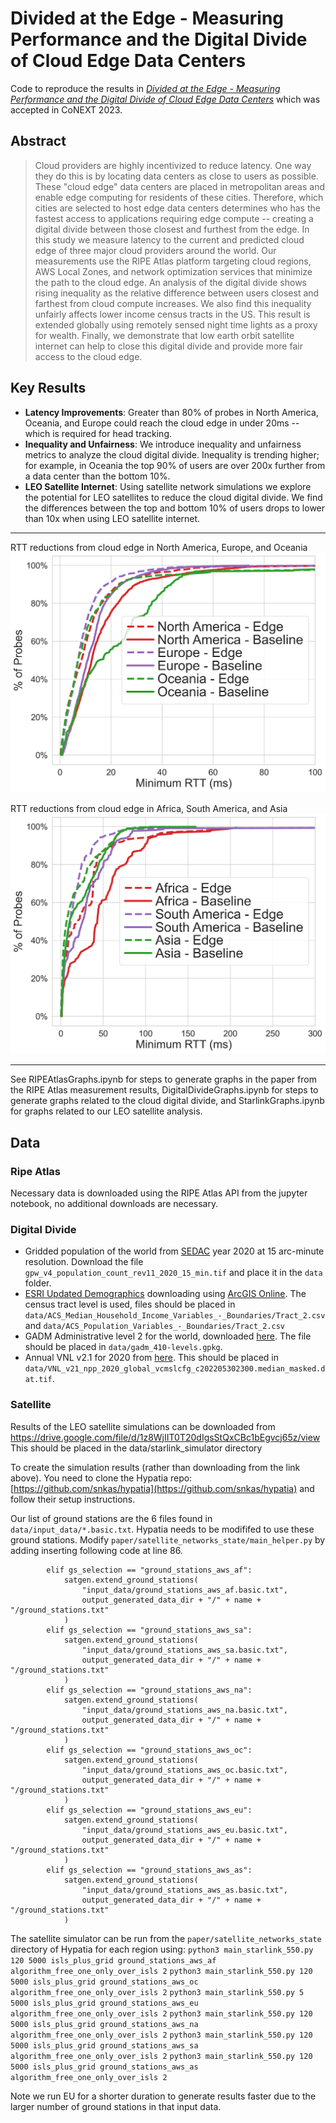 # Divided at the Edge - Measuring Performance and the Digital Divide of Cloud Edge Data Centers

Code to reproduce the results in [*Divided at the Edge - Measuring Performance and the Digital Divide of Cloud Edge Data Centers*](https://dl.acm.org/doi/10.1145/3629138) which was accepted in CoNEXT 2023.

## Abstract

> Cloud providers are highly incentivized to reduce latency. One way they do this is by locating data centers as close to users as possible. These "cloud edge" data centers are placed in metropolitan areas and enable edge computing for residents of these cities. Therefore, which cities are selected to host edge data centers determines who has the fastest access to applications requiring edge compute -- creating a digital divide between those closest and furthest from the edge. In this study we measure latency to the current and predicted cloud edge of three major cloud providers around the world. Our measurements use the RIPE Atlas platform targeting cloud regions, AWS Local Zones, and network optimization services that minimize the path to the cloud edge. An analysis of the digital divide shows rising inequality as the relative difference between users closest and farthest from cloud compute increases. We also find this inequality unfairly affects lower income census tracts in the US. This result is extended globally using remotely sensed night time lights as a proxy for wealth. Finally, we demonstrate that low earth orbit satellite internet can help to close this digital divide and provide more fair access to the cloud edge.

## Key Results

- **Latency Improvements**: Greater than 80% of probes in North America, Oceania, and Europe could reach the cloud edge in under 20ms -- which is required for head tracking.
- **Inequality and Unfairness**: We introduce inequality and unfairness metrics to analyze the cloud digital divide. Inequality is trending higher; for example, in Oceania the top 90% of users are over 200x further from a data center than the bottom 10%.
- **LEO Satellite Internet**: Using satellite network simulations we explore the potential for LEO satellites to reduce the cloud digital divide. We find the differences between the top and bottom 10% of users drops to lower than 10x when using LEO satellite internet.

---

RTT reductions from cloud edge in North America, Europe, and Oceania
![Latency improvements](images/na_eu_oc_speeds.png)

RTT reductions from cloud edge in Africa, South America, and Asia
![Latency improvements](images/af_sa_as_speeds.png)

---

See RIPEAtlasGraphs.ipynb for steps to generate graphs in the paper from the RIPE Atlas measurement results, DigitalDivideGraphs.ipynb for steps to generate graphs related to the cloud digital divide, and StarlinkGraphs.ipynb for graphs related to our LEO satellite analysis.

## Data

### Ripe Atlas

Necessary data is downloaded using the RIPE Atlas API from the jupyter notebook, no additional downloads are necessary.

### Digital Divide

- Gridded population of the world from [SEDAC](https://sedac.ciesin.columbia.edu/data/set/gpw-v4-population-count-rev11) year 2020 at 15 arc-minute resolution. Download the file `gpw_v4_population_count_rev11_2020_15_min.tif` and place it in the `data` folder.
- [ESRI Updated Demographics](https://doc.arcgis.com/en/esri-demographics/latest/regional-data/updated-demographics.htm) downloading using [ArcGIS Online](https://www.arcgis.com/index.html). The census tract level is used, files should be placed in `data/ACS_Median_Household_Income_Variables_-_Boundaries/Tract_2.csv` and `data/ACS_Population_Variables_-_Boundaries/Tract_2.csv`
- GADM Administrative level 2 for the world, downloaded [here](https://www.gadm.org/data.html). The file should be placed in `data/gadm_410-levels.gpkg`.
- Annual VNL v2.1 for 2020 from [here](https://eogdata.mines.edu/nighttime_light/annual/v21/). This should be placed in `data/VNL_v21_npp_2020_global_vcmslcfg_c202205302300.median_masked.dat.tif`.

### Satellite

Results of the LEO satellite simulations can be downloaded from https://drive.google.com/file/d/1z8WjIIT0T20dIgsStQxCBc1bEgvcj65z/view This should be placed in the data/starlink_simulator directory

To create the simulation results (rather than downloading from the link above). You need to clone the Hypatia repo: [https://github.com/snkas/hypatia](https://github.com/snkas/hypatia) and follow their setup instructions.

Our list of ground stations are the 6 files found in `data/input_data/*.basic.txt`. Hypatia needs to be modififed to use these ground stations. Modify `paper/satellite_networks_state/main_helper.py` by adding inserting following code at line 86.

```
        elif gs_selection == "ground_stations_aws_af":
            satgen.extend_ground_stations(
                "input_data/ground_stations_aws_af.basic.txt",
                output_generated_data_dir + "/" + name + "/ground_stations.txt"
            )
        elif gs_selection == "ground_stations_aws_sa":
            satgen.extend_ground_stations(
                "input_data/ground_stations_aws_sa.basic.txt",
                output_generated_data_dir + "/" + name + "/ground_stations.txt"
            )
        elif gs_selection == "ground_stations_aws_na":
            satgen.extend_ground_stations(
                "input_data/ground_stations_aws_na.basic.txt",
                output_generated_data_dir + "/" + name + "/ground_stations.txt"
            )
        elif gs_selection == "ground_stations_aws_oc":
            satgen.extend_ground_stations(
                "input_data/ground_stations_aws_oc.basic.txt",
                output_generated_data_dir + "/" + name + "/ground_stations.txt"
            )
        elif gs_selection == "ground_stations_aws_eu":
            satgen.extend_ground_stations(
                "input_data/ground_stations_aws_eu.basic.txt",
                output_generated_data_dir + "/" + name + "/ground_stations.txt"
            )
        elif gs_selection == "ground_stations_aws_as":
            satgen.extend_ground_stations(
                "input_data/ground_stations_aws_as.basic.txt",
                output_generated_data_dir + "/" + name + "/ground_stations.txt"
            )
```

The satellite simulator can be run from the `paper/satellite_networks_state` directory of Hypatia for each region using:
`python3 main_starlink_550.py 120 5000 isls_plus_grid ground_stations_aws_af algorithm_free_one_only_over_isls 2`
`python3 main_starlink_550.py 120 5000 isls_plus_grid ground_stations_aws_oc algorithm_free_one_only_over_isls 2`
`python3 main_starlink_550.py 5 5000 isls_plus_grid ground_stations_aws_eu algorithm_free_one_only_over_isls 2`
`python3 main_starlink_550.py 120 5000 isls_plus_grid ground_stations_aws_na algorithm_free_one_only_over_isls 2`
`python3 main_starlink_550.py 120 5000 isls_plus_grid ground_stations_aws_sa algorithm_free_one_only_over_isls 2`
`python3 main_starlink_550.py 120 5000 isls_plus_grid ground_stations_aws_as algorithm_free_one_only_over_isls 2`

Note we run EU for a shorter duration to generate results faster due to the larger number of ground stations in that input data.
